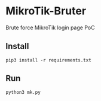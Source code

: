 # MikroTik-Bruter
Brute force MikroTik login page PoC

## Install
```
pip3 install -r requirements.txt
```

## Run
```
python3 mk.py
```
